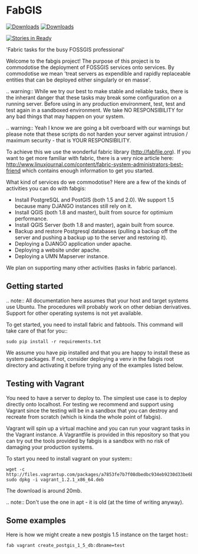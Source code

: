 FabGIS
======

[![Downloads](https://pypip.in/d/fabgis/badge.png)](https://crate.io/packages/fabgis)
[![Downloads](https://pypip.in/v/fabgis/badge.png)](https://crate.io/packages/fabgis)

[![Stories in Ready](https://badge.waffle.io/timlinux/fabgis.png?label=ready)](http://waffle.io/timlinux/fabgis)

'Fabric tasks for the busy FOSSGIS professional'

Welcome to the fabgis project! The purpose of this project is to commodotise
the deployment of FOSSGIS services onto services. By commodotise we mean
'treat servers as expendible and rapidly replaceable entities that can be
deployed either singularly or en masse'.


.. warning:: While we try our best to make stable and reliable tasks,
    there is the inherant danger that these tasks may break some configuration
    on a running server. Before using in any production environment, test,
    test and test again in a sandboxed environment. We take NO RESPONSIBILITY
    for any bad things that may happen on your system.

.. warning:: Yeah I know we are going a bit overboard with our warnings but
    please note that these scripts do not harden your server against intrusion
    / maximum security - that is YOUR RESPONSIBILITY.

To achieve this we use the wonderful fabric library (http://fabfile.org). If
you want to get more familiar with fabric, there is a very nice article here:
http://www.linuxjournal.com/content/fabric-system-administrators-best-friend
which contains enough information to get you started.

What kind of services do we commodotise? Here are a few of the kinds of
activities you can do with fabgis:

* Install PostgreSQL and PostGIS (both 1.5 and 2.0). We support 1.5 because
  many DJANGO instances still rely on it.
* Install QGIS (both 1.8 and master), built from source for optimium
  performance.
* Install QGIS Server (both 1.8 and master), again built from source.
* Backup and restore Postgresql databases (pulling a backup off the server
  and pushing a backup up to the server and restoring it).
* Deploying a DJANGO application under apache.
* Deploying a website under apache.
* Deploying a UMN Mapserver instance.

We plan on supporting many other activities (tasks in fabric parlance).

Getting started
---------------

.. note:: All documentation here assumes that your host and target systems
    use Ubuntu. The procedures will probably work on other debian derivatives.
    Support for other operating systems is not yet available.


To get started, you need to install fabric and fabtools. This command will
take care of that for you::

    sudo pip install -r requirements.txt

We assume you have pip installed and that you are happy to install these as
system packages. If not, consider deploying a venv in the fabgis root
directory and activating it before trying any of the examples listed below.

Testing with Vagrant
--------------------

You need to have a server to deploy to. The simplest use case is to deploy
directly onto localhost. For testing we recommend and support using Vagrant
since the testing will be in a sandbox that you can destroy and recreate from
scratch (which is kinda the whole point of fabgis).

Vagrant will spin up a virtual machine and you can run your vagrant tasks in
the Vagrant instance. A Vagrantfile is provided in this repository so that
you can try out the tools provided by fabgis is a sandbox with no risk of
damaging your production systems.

To start you need to install vagrant on your system::

    wget -c http://files.vagrantup.com/packages/a7853fe7b7f08dbedbc934eb9230d33be6bf746f/vagrant_1.2.1_x86_64.deb
    sudo dpkg -i vagrant_1.2.1_x86_64.deb

The download is around 20mb.

.. note:: Don't use the one in apt - it is old (at the time of writing anyway).


Some examples
-------------

Here is how we might create a new postgis 1.5 instance on the target host::

    fab vagrant create_postgis_1_5_db:dbname=test


